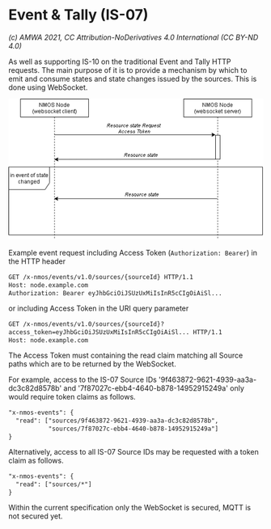 
# Event & Tally (IS-07)
_(c) AMWA 2021, CC Attribution-NoDerivatives 4.0 International (CC BY-ND 4.0)_

As well as supporting IS-10 on the traditional Event and Tally HTTP requests. The main purpose of it is to provide a mechanism by which to emit and consume states and state changes issued by the sources. This is done using WebSocket.

![Node to Authorization Interactions](./images/event_tally.png)

Example event request including Access Token (`Authorization: Bearer`) in the HTTP header 
```
GET /x-nmos/events/v1.0/sources/{sourceId} HTTP/1.1
Host: node.example.com
Authorization: Bearer eyJhbGciOiJSUzUxMiIsInR5cCIgOiAiSl...
```
or including Access Token in the URI query parameter
```
GET /x-nmos/events/v1.0/sources/{sourceId}?access_token=eyJhbGciOiJSUzUxMiIsInR5cCIgOiAiSl... HTTP/1.1
Host: node.example.com
```
The Access Token must containing the read claim matching all Source paths which are to be returned by the WebSocket.

For example, access to the IS-07 Source IDs '9f463872-9621-4939-aa3a-dc3c82d8578b' and '7f87027c-ebb4-4640-b878-14952915249a' only would require token claims as follows.
```
"x-nmos-events": {
  "read": ["sources/9f463872-9621-4939-aa3a-dc3c82d8578b",
           "sources/7f87027c-ebb4-4640-b878-14952915249a"]
}
```
Alternatively, access to all IS-07 Source IDs may be requested with a token claim as follows.
```
"x-nmos-events": {
  "read": ["sources/*"]
}
```

Within the current specification only the WebSocket is secured, MQTT is not secured yet. 
<!--stackedit_data:
eyJoaXN0b3J5IjpbMTIxOTA2NzcwNiw1NzgxNjg2NywyOTk1Nz
EyMTMsMzQ0MTgxNjA5LDEwMjUxMzY2N119
-->